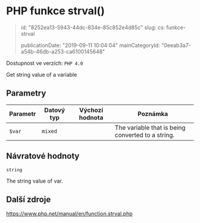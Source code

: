 PHP funkce strval()
===================

> id: "8252ea13-5943-44dc-834e-85c852e4d85c"
> slug:
> 	cs: funkce-strval
>
> publicationDate: "2019-09-11 10:04:04"
> mainCategoryId: "0eeab3a7-a54b-46db-a253-ca6100145648"

Dostupnost ve verzích: `PHP 4.0`

Get string value of a variable


Parametry
--------------

| Parametr | Datový typ | Výchozí hodnota | Poznámka |
|-----|-----|-----|-----|
| `$var` | `mixed` |  | The variable that is being converted to a string. |


Návratové hodnoty
----------------

`string`

The string value of var.

Další zdroje
------------

https://www.php.net/manual/en/function.strval.php
